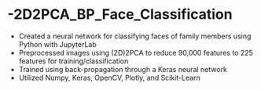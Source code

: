 # -2D2PCA_BP_Face_Classification
-	Created a neural network for classifying faces of family members using Python with JupyterLab
-	Preprocessed images using (2D)2PCA to reduce 90,000 features to 225 features for training/classification
-	Trained using back-propagation through a Keras neural network
-	Utilized Numpy, Keras, OpenCV, Plotly, and Scikit-Learn

